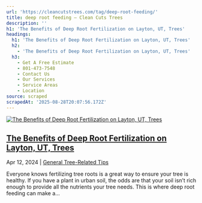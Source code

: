 ```yaml
---
url: 'https://cleancutstrees.com/tag/deep-root-feeding/'
title: deep root feeding – Clean Cuts Trees
description: ''
h1: 'The Benefits of Deep Root Fertilization on Layton, UT, Trees'
headings:
  h1: 'The Benefits of Deep Root Fertilization on Layton, UT, Trees'
  h2:
    - 'The Benefits of Deep Root Fertilization on Layton, UT, Trees'
  h3:
    - Get A Free Estimate
    - 801-473-7548
    - Contact Us
    - Our Services
    - Service Areas
    - Location
source: scraped
scrapedAt: '2025-08-28T20:07:56.172Z'
---
```

[![The Benefits of Deep Root Fertilization on Layton, UT, Trees](./assets/279a019ea5b3a8d85d653227f22f81d960c723c3.jpg)](https://cleancutstrees.com/2024/04/12/deep-root-fertilization/)

## [The Benefits of Deep Root Fertilization on Layton, UT, Trees](https://cleancutstrees.com/2024/04/12/deep-root-fertilization/)

Apr 12, 2024 | [General Tree-Related Tips](https://cleancutstrees.com/category/general-tree-related-tips/)

Everyone knows fertilizing tree roots is a great way to ensure your tree is healthy. If you have a plant in urban soil, the odds are that your soil isn’t rich enough to provide all the nutrients your tree needs. This is where deep root feeding can make a...
